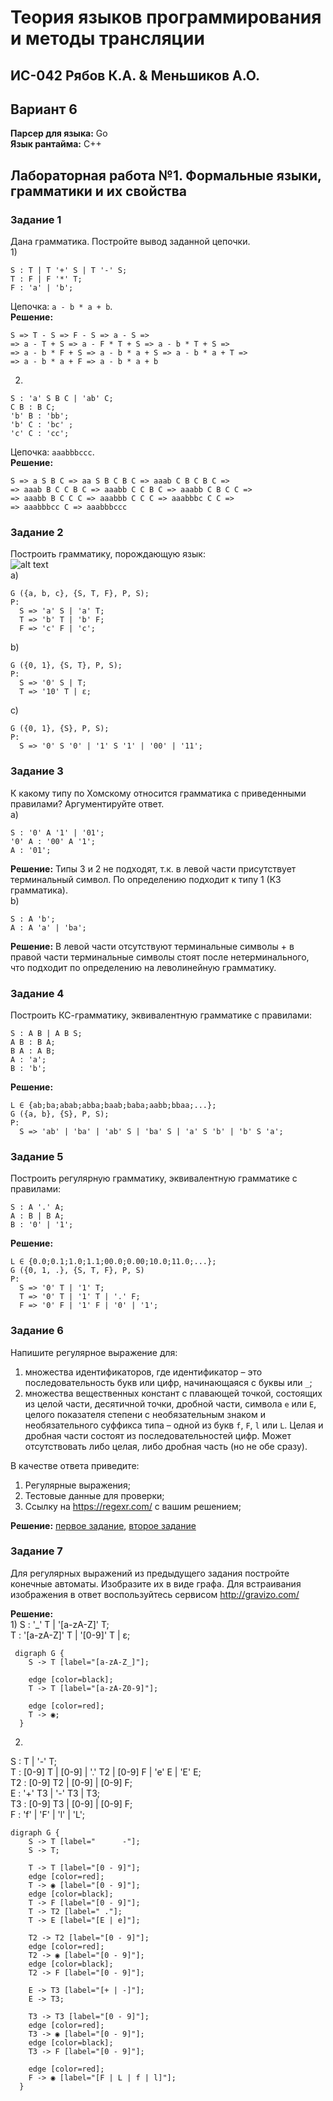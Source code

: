 # Теория языков программирования и методы трансляции
## ИС-042 Рябов К.А. & Меньшиков А.О.
## Вариант 6
**Парсер для языка:** Go  
**Язык рантайма:** C++
## Лабораторная работа №1. Формальные языки, грамматики и их свойства
### Задание 1
Дана грамматика. Постройте вывод заданной цепочки.  
1)
```
S : T | T '+' S | T '-' S;
T : F | F '*' T;
F : 'a' | 'b';
```
Цепочка: `a - b * a + b`.  
**Решение:**
```
S => T - S => F - S => a - S =>
=> a - T + S => a - F * T + S => a - b * T + S =>
=> a - b * F + S => a - b * a + S => a - b * a + T =>
=> a - b * a + F => a - b * a + b
```
2)
```
S : 'a' S B C | 'ab' C;
C B : B C;
'b' B : 'bb';
'b' C : 'bc' ;
'c' C : 'cc';
```
Цепочка: `aaabbbccc`.  
**Решение:**
```
S => a S B C => aa S B C B C => aaab C B C B C =>
=> aaab B C C B C => aaabb C C B C => aaabb C B C C =>
=> aaabb B C C C => aaabbb C C C => aaabbbc C C =>
=> aaabbbcc C => aaabbbccc
```
### Задание 2
Построить грамматику, порождающую язык:  
![alt text](https://downloader.disk.yandex.ru/preview/ece802c8a1a947625179809dacbdb1b76aa8dafdaf9c208975f739ddf48cff57/63effb98/8px7GEbWrY_fVLZi5DZEwaMNP99fSRu3qC6JUIRZ4JNYNEFpqDdLS5VsdBJ489BRRp6o5sauADRj34NyEIhCYA%3D%3D?uid=0&filename=2023-02-18_01-11-20.png&disposition=inline&hash=&limit=0&content_type=image%2Fpng&owner_uid=0&tknv=v2&size=1920x902)  
a)
```
G ({a, b, c}, {S, T, F}, P, S);
P:
  S => 'a' S | 'a' T;
  T => 'b' T | 'b' F;
  F => 'c' F | 'c';
```
b)
```
G ({0, 1}, {S, T}, P, S);
P:
  S => '0' S | T;
  T => '10' T | ε;
```
c)
```
G ({0, 1}, {S}, P, S);
P:
  S => '0' S '0' | '1' S '1' | '00' | '11';
```
### Задание 3
К какому типу по Хомскому относится грамматика с приведенными правилами? Аргументируйте ответ.  
a)
```
S : '0' A '1' | '01';
'0' A : '00' A '1';
A : '01';
```
**Решение:** Типы 3 и 2 не подходят, т.к. в левой части присутствует терминальный символ. По определению подходит к типу 1 (КЗ грамматика).  
b)
```
S : A 'b';
A : A 'a' | 'ba';
```
**Решение:** В левой части отсутствуют терминальные символы + в правой части терминальные символы стоят после нетерминального, что подходит по определению на леволинейную грамматику.
### Задание 4
Построить КС-грамматику, эквивалентную грамматике с правилами:
```
S : A B | A B S;
A B : B A;
B A : A B;
A : 'a';
B : 'b';
```
**Решение:**
```
L ∈ {ab;ba;abab;abba;baab;baba;aabb;bbaa;...};
G ({a, b}, {S}, P, S);
P:
  S => 'ab' | 'ba' | 'ab' S | 'ba' S | 'a' S 'b' | 'b' S 'a';
```
### Задание 5
Построить регулярную грамматику, эквивалентную грамматике с правилами:
```
S : A '.' A;
A : B | B A;
B : '0' | '1';
```
**Решение:**
```
L ∈ {0.0;0.1;1.0;1.1;00.0;0.00;10.0;11.0;...};
G ({0, 1, .}, {S, T, F}, P, S)
P:
  S => '0' T | '1' T;
  T => '0' T | '1' T | '.' F;
  F => '0' F | '1' F | '0' | '1';
```
### Задание 6
Напишите регулярное выражение для:
1) множества идентификаторов, где идентификатор – это последовательность букв или цифр, начинающаяся с буквы или `_`;
2) множества вещественных констант с плавающей точкой, состоящих из целой части, десятичной точки, дробной части, символа `е` или `Е`, целого показателя степени с необязательным знаком и необязательного суффикса типа – одной из букв `f`, `F`, `l` или `L`. Целая и дробная части состоят из последовательностей цифр. Может отсутствовать либо целая, либо дробная часть (но не обе сразу).  

В качестве ответа приведите:
1) Регулярные выражения;
2) Тестовые данные для проверки;
3) Ссылку на https://regexr.com/ с вашим решением;  

**Решение:** [первое задание](https://regexr.com/78hau), [второе задание](https://regexr.com/78hct)

### Задание 7
Для регулярных выражений из предыдущего задания постройте конечные автоматы. Изобразите их в виде графа. Для встраивания изображения в ответ воспользуйтесь сервисом http://gravizo.com/  

**Решение:**  
1)
S : '_' T | '[a-zA-Z]' T;  
T : '[a-zA-Z]' T | '[0-9]' T | ε;  
```
 digraph G {
    S -> T [label="[a-zA-Z_]"];

    edge [color=black];
    T -> T [label="[a-zA-Z0-9]"];

    edge [color=red];
    T -> ◉;
  }
```
2)
S : T | '-' T;  
T : [0-9] T | [0-9] | '.' T2 | [0-9] F | 'e' E | 'E' E;  
T2 : [0-9] T2 | [0-9] | [0-9] F;  
E : '+' T3 | '-' T3 | T3;  
T3 : [0-9] T3 | [0-9] | [0-9] F;  
F : 'f' | 'F' | 'l' | 'L';  
```
digraph G {
    S -> T [label="      -"];
    S -> T;

    T -> T [label="[0 - 9]"];
    edge [color=red];
    T -> ◉ [label="[0 - 9]"];
    edge [color=black];
    T -> F [label="[0 - 9]"];
    T -> T2 [label=" ."];
    T -> E [label="[E | e]"];

    T2 -> T2 [label="[0 - 9]"];
    edge [color=red];
    T2 -> ◉ [label="[0 - 9]"];
    edge [color=black];
    T2 -> F [label="[0 - 9]"];

    E -> T3 [label="[+ | -]"];
    E -> T3;

    T3 -> T3 [label="[0 - 9]"];
    edge [color=red];
    T3 -> ◉ [label="[0 - 9]"];
    edge [color=black];
    T3 -> F [label="[0 - 9]"];

    edge [color=red];
    F -> ◉ [label="[F | L | f | l]"];
  }
```
